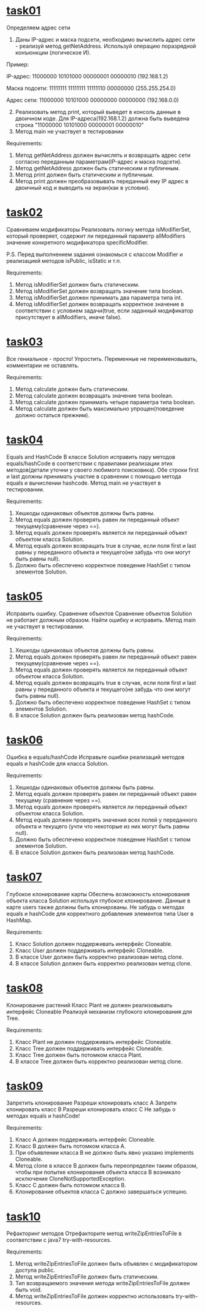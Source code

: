 # [task01](https://github.com/NikitaNasevich/javarush.ru/tree/main/level21/task01)

Определяем адрес сети
1. Даны IP-адрес и маска подсети, необходимо вычислить адрес сети - реализуй метод getNetAddress.
Используй операцию поразрядной конъюнкции (логическое И).

Пример:

IP-адрес: 11000000 10101000 00000001 00000010 (192.168.1.2)

Маска подсети: 11111111 11111111 11111110 00000000 (255.255.254.0)

Адрес сети: 11000000 10101000 00000000 00000000 (192.168.0.0)

2. Реализовать метод print, который выведет в консоль данные в двоичном коде. Для IP-адреса(192.168.1.2)
должна быть выведена строка "11000000 10101000 00000001 00000010"
3. Метод main не участвует в тестировании


Requirements:
1. Метод getNetAddress должен вычислять и возвращать адрес сети согласно переданным параметрам(IP-адрес и маска подсети).
2. Метод getNetAddress должен быть статическим и публичным.
3. Метод print должен быть статическим и публичным.
4. Метод print должен преобразовывать переданный ему IP адрес в двоичный код и выводить на экран(как в условии).

# [task02](https://github.com/NikitaNasevich/javarush.ru/tree/main/level21/task02)

Сравниваем модификаторы
Реализовать логику метода isModifierSet, который проверяет, содержит ли переданный параметр allModifiers значение конкретного модификатора specificModifier.

P.S. Перед выполнением задания ознакомься с классом Modifier и реализацией методов isPublic, isStatic и т.п.


Requirements:
1. Метод isModifierSet должен быть статическим.
2. Метод isModifierSet должен возвращать значение типа boolean.
3. Метод isModifierSet должен принимать два параметра типа int.
4. Метод isModifierSet должен возвращать корректное значение в соответствии с условием задачи(true, если заданный модификатор присутствует в allModifiers, иначе false).

# [task03](https://github.com/NikitaNasevich/javarush.ru/tree/main/level21/task03)

Все гениальное - просто!
Упростить. Переменные не переименовывать, комментарии не оставлять.


Requirements:
1. Метод calculate должен быть статическим.
2. Метод calculate должен возвращать значение типа boolean.
3. Метод calculate должен принимать четыре параметра типа boolean.
4. Метод calculate должен быть максимально упрощен(поведение должно остаться прежним).

# [task04](https://github.com/NikitaNasevich/javarush.ru/tree/main/level21/task04)

Equals and HashCode
В классе Solution исправить пару методов equals/hashCode в соответствии с правилами реализации этих методов(детали уточни у своего любимого поисковика).
Обе строки first и last должны принимать участие в сравнении с помощью метода equals и вычислении hashcode.
Метод main не участвует в тестировании.


Requirements:
1. Хешкоды одинаковых объектов должны быть равны.
2. Метод equals должен проверять равен ли переданный объект текущему(сравнение через ==).
3. Метод equals должен проверять является ли переданный объект объектом класса Solution.
4. Метод equals должен возвращать true в случае, если поля first и last равны у переданного объекта и текущего(не забудь что они могут быть равны null).
5. Должно быть обеспечено корректное поведение HashSet с типом элементов Solution.

# [task05](https://github.com/NikitaNasevich/javarush.ru/tree/main/level21/task05)

Исправить ошибку. Сравнение объектов
Сравнение объектов Solution не работает должным образом. Найти ошибку и исправить.
Метод main не участвует в тестировании.


Requirements:
1. Хешкоды одинаковых объектов должны быть равны.
2. Метод equals должен проверять равен ли переданный объект равен текущему(сравнение через ==).
3. Метод equals должен проверять является ли переданный объект объектом класса Solution.
4. Метод equals должен возвращать true в случае, если поля first и last равны у переданного объекта и текущего(не забудь что они могут быть равны null).
5. Должно быть обеспечено корректное поведение HashSet с типом элементов Solution.
6. В классе Solution должен быть реализован метод hashCode.

# [task06](https://github.com/NikitaNasevich/javarush.ru/tree/main/level21/task06)

Ошибка в equals/hashCode
Исправьте ошибки реализаций методов equals и hashCode для класса Solution.


Requirements:
1. Хешкоды одинаковых объектов должны быть равны.
2. Метод equals должен проверять равен ли переданный объект равен текущему (сравнение через ==).
3. Метод equals должен проверять является ли переданный объект объектом класса Solution.
4. Метод equals должен проверять значения всех полей у переданного объекта и текущего (учти что некоторые из них могут быть равны null).
5. Должно быть обеспечено корректное поведение HashSet с типом элементов Solution.
6. В классе Solution должен быть реализован метод hashCode.

# [task07](https://github.com/NikitaNasevich/javarush.ru/tree/main/level21/task07)

Глубокое клонирование карты
Обеспечь возможность клонирования объекта класса Solution используя глубокое клонирование.
Данные в карте users также должны быть клонированы.
Не забудь о методах equals и hashCode для корректного добавления элементов типа User в HashMap.


Requirements:
1. Класс Solution должен поддерживать интерфейс Cloneable.
2. Класс User должен поддерживать интерфейс Cloneable.
3. В классе User должен быть корректно реализован метод clone.
4. В классе Solution должен быть корректно реализован метод clone.

# [task08](https://github.com/NikitaNasevich/javarush.ru/tree/main/level21/task08)

Клонирование растений
Класс Plant не должен реализовывать интерфейс Cloneable
Реализуй механизм глубокого клонирования для Tree.


Requirements:
1. Класс Plant не должен поддерживать интерфейс Cloneable.
2. Класс Tree должен поддерживать интерфейс Cloneable.
3. Класс Tree должен быть потомком класса Plant.
4. В классе Tree должен быть корректно реализован метод clone.

# [task09](https://github.com/NikitaNasevich/javarush.ru/tree/main/level21/task09)

Запретить клонирование
Разреши клонировать класс А
Запрети клонировать класс B
Разреши клонировать класс C
Не забудь о методах equals и hashCode!


Requirements:
1. Класс A должен поддерживать интерфейс Cloneable.
2. Класс B должен быть потомком класса A.
3. При объявлении класса B не должно быть явно указано implements Cloneable.
4. Метод clone в классе B должен быть переопределен таким образом, чтобы при попытке клонирования объекта класса B возникало исключение CloneNotSupportedException.
5. Класс C должен быть потомком класса B.
6. Клонирование объектов класса C должно завершаться успешно.

# [task10](https://github.com/NikitaNasevich/javarush.ru/tree/main/level21/task10)

Рефакторинг методов
Отрефакторите метод writeZipEntriesToFile в соответствии с java7 try-with-resources.


Requirements:
1. Метод writeZipEntriesToFile должен быть объявлен с модификатором доступа public.
2. Метод writeZipEntriesToFile должен быть статическим.
3. Тип возвращаемого значения метода writeZipEntriesToFile должен быть void.
4. Метод writeZipEntriesToFile должен корректно использовать try-with-resources.
